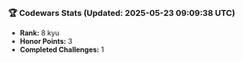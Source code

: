 ### 🏆 Codewars Stats (Updated: 2025-05-23 09:09:38 UTC)

- **Rank:** 8 kyu
- **Honor Points:** 3
- **Completed Challenges:** 1
